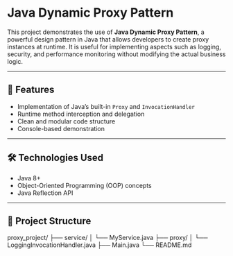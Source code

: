 # Java Dynamic Proxy Pattern

This project demonstrates the use of **Java Dynamic Proxy Pattern**, a powerful design pattern in Java that allows developers to create proxy instances at runtime. It is useful for implementing aspects such as logging, security, and performance monitoring without modifying the actual business logic.

---

## 📌 Features

- Implementation of Java’s built-in `Proxy` and `InvocationHandler`
- Runtime method interception and delegation
- Clean and modular code structure
- Console-based demonstration

---

## 🛠 Technologies Used

- Java 8+
- Object-Oriented Programming (OOP) concepts
- Java Reflection API

---

## 📁 Project Structure
proxy_project/
├── service/
│ └── MyService.java
├── proxy/
│ └── LoggingInvocationHandler.java
├── Main.java
└── README.md
